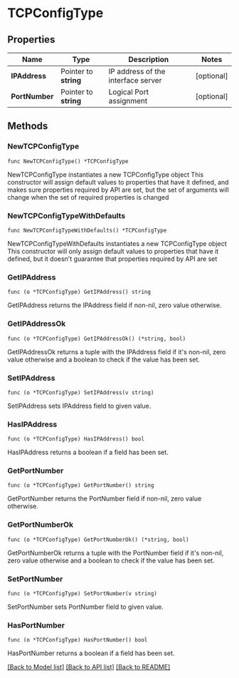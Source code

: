 # TCPConfigType

## Properties

Name | Type | Description | Notes
------------ | ------------- | ------------- | -------------
**IPAddress** | Pointer to **string** | IP address of the interface server | [optional] 
**PortNumber** | Pointer to **string** | Logical Port assignment | [optional] 

## Methods

### NewTCPConfigType

`func NewTCPConfigType() *TCPConfigType`

NewTCPConfigType instantiates a new TCPConfigType object
This constructor will assign default values to properties that have it defined,
and makes sure properties required by API are set, but the set of arguments
will change when the set of required properties is changed

### NewTCPConfigTypeWithDefaults

`func NewTCPConfigTypeWithDefaults() *TCPConfigType`

NewTCPConfigTypeWithDefaults instantiates a new TCPConfigType object
This constructor will only assign default values to properties that have it defined,
but it doesn't guarantee that properties required by API are set

### GetIPAddress

`func (o *TCPConfigType) GetIPAddress() string`

GetIPAddress returns the IPAddress field if non-nil, zero value otherwise.

### GetIPAddressOk

`func (o *TCPConfigType) GetIPAddressOk() (*string, bool)`

GetIPAddressOk returns a tuple with the IPAddress field if it's non-nil, zero value otherwise
and a boolean to check if the value has been set.

### SetIPAddress

`func (o *TCPConfigType) SetIPAddress(v string)`

SetIPAddress sets IPAddress field to given value.

### HasIPAddress

`func (o *TCPConfigType) HasIPAddress() bool`

HasIPAddress returns a boolean if a field has been set.

### GetPortNumber

`func (o *TCPConfigType) GetPortNumber() string`

GetPortNumber returns the PortNumber field if non-nil, zero value otherwise.

### GetPortNumberOk

`func (o *TCPConfigType) GetPortNumberOk() (*string, bool)`

GetPortNumberOk returns a tuple with the PortNumber field if it's non-nil, zero value otherwise
and a boolean to check if the value has been set.

### SetPortNumber

`func (o *TCPConfigType) SetPortNumber(v string)`

SetPortNumber sets PortNumber field to given value.

### HasPortNumber

`func (o *TCPConfigType) HasPortNumber() bool`

HasPortNumber returns a boolean if a field has been set.


[[Back to Model list]](../README.md#documentation-for-models) [[Back to API list]](../README.md#documentation-for-api-endpoints) [[Back to README]](../README.md)


